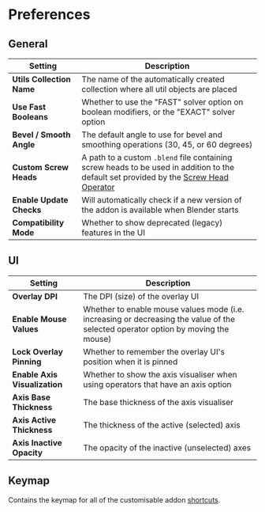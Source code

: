 # Preferences

## General

| Setting | Description |
| --- | --- |
| **Utils Collection Name** | The name of the automatically created collection where all util objects are placed |
| **Use Fast Booleans** | Whether to use the "FAST" solver option on boolean modifiers, or the "EXACT" solver option |
| **Bevel / Smooth Angle** | The default angle to use for bevel and smoothing operations (30, 45, or 60 degrees) |
| **Custom Screw Heads** | A path to a custom `.blend` file containing screw heads to be used in addition to the default set provided by the [Screw Head Operator](/standalone/screw-head) |
| **Enable Update Checks** | Will automatically check if a new version of the addon is available when Blender starts |
| **Compatibility Mode** | Whether to show deprecated (legacy) features in the UI |

## UI

| Setting | Description |
| --- | --- |
| **Overlay DPI** | The DPI (size) of the overlay UI |
| **Enable Mouse Values** | Whether to enable mouse values mode (i.e. increasing or decreasing the value of the selected operator option by moving the mouse) |
| **Lock Overlay Pinning** | Whether to remember the overlay UI's position when it is pinned |
| **Enable Axis Visualization** | Whether to show the axis visualiser when using operators that have an axis option |
| **Axis Base Thickness** | The base thickness of the axis visualiser |
| **Axis Active Thickness** | The thickness of the active (selected) axis |
| **Axis Inactive Opacity** | The opacity of the inactive (unselected) axes |

## Keymap

Contains the keymap for all of the customisable addon [shortcuts](/getting-started/shortcuts).